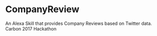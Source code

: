 # CompanyReview
An Alexa Skill that provides Company Reviews based on Twitter data. Carbon 2017 Hackathon
